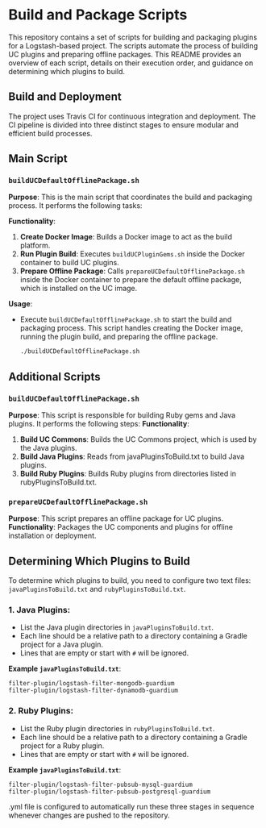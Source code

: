 # Build and Package Scripts

This repository contains a set of scripts for building and packaging plugins for a Logstash-based project. The scripts automate the process of building UC plugins and preparing offline packages. This README provides an overview of each script, details on their execution order, and guidance on determining which plugins to build.

## Build and Deployment

The project uses Travis CI for continuous integration and deployment. The CI pipeline is divided into three distinct stages to ensure modular and efficient build processes.

## Main Script

### `buildUCDefaultOfflinePackage.sh`

**Purpose**: This is the main script that coordinates the build and packaging process. It performs the following tasks:

**Functionality**:
1. **Create Docker Image**: Builds a Docker image to act as the build platform.
2. **Run Plugin Build**: Executes `buildUCPluginGems.sh` inside the Docker container to build UC plugins.
3. **Prepare Offline Package**: Calls `prepareUCDefaultOfflinePackage.sh` inside the Docker container to prepare the default offline package, which is installed on the UC image.

**Usage**:
- Execute `buildUCDefaultOfflinePackage.sh` to start the build and packaging process. This script handles creating the Docker image, running the plugin build, and preparing the offline package.

   ```bash
   ./buildUCDefaultOfflinePackage.sh

## Additional Scripts

### `buildUCDefaultOfflinePackage.sh`
**Purpose**: This script is responsible for building Ruby gems and Java plugins. It performs the following steps:
**Functionality**:
1. **Build UC Commons**: Builds the UC Commons project, which is used by the Java plugins.
2. **Build Java Plugins**: Reads from javaPluginsToBuild.txt to build Java plugins.
3. **Build Ruby Plugins**: Builds Ruby plugins from directories listed in rubyPluginsToBuild.txt.

### `prepareUCDefaultOfflinePackage.sh`
**Purpose**: This script prepares an offline package for UC plugins.
**Functionality**: Packages the UC components and plugins for offline installation or deployment.

## Determining Which Plugins to Build

To determine which plugins to build, you need to configure two text files: `javaPluginsToBuild.txt` and `rubyPluginsToBuild.txt`.

### 1. **Java Plugins**:
- List the Java plugin directories in `javaPluginsToBuild.txt`.
- Each line should be a relative path to a directory containing a Gradle project for a Java plugin.
- Lines that are empty or start with `#` will be ignored.

**Example `javaPluginsToBuild.txt`**:
```plaintext
filter-plugin/logstash-filter-mongodb-guardium
filter-plugin/logstash-filter-dynamodb-guardium
```

### 2. **Ruby Plugins**:
- List the Ruby plugin directories in `rubyPluginsToBuild.txt`.
- Each line should be a relative path to a directory containing a Gradle project for a Ruby plugin.
- Lines that are empty or start with `#` will be ignored.

**Example `javaPluginsToBuild.txt`**:
```plaintext
filter-plugin/logstash-filter-pubsub-mysql-guardium
filter-plugin/logstash-filter-pubsub-postgresql-guardium
```
.yml file is configured to automatically run these three stages in sequence whenever changes are pushed to the repository.